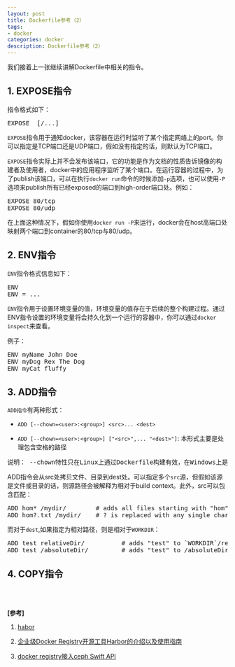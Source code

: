 ```yaml
---
layout: post
title: Dockerfile参考（2）
tags:
- docker
categories: docker
description: Dockerfile参考（2）
---
```



我们接着上一张继续讲解Dockerfile中相关的指令。


<!-- more -->


## 1. EXPOSE指令

指令格式如下：
<pre>
EXPOSE <port> [<port>/<protocol>...]
</pre>

```EXPOSE```指令用于通知docker，该容器在运行时监听了某个指定网络上的port。你可以指定是TCP端口还是UDP端口，假如没有指定的话，则默认为TCP端口。

```EXPOSE```指令实际上并不会发布该端口，它的功能是作为文档的性质告诉镜像的构建者及使用者，docker中的应用程序监听了某个端口。在运行容器的过程中，为了publish该端口，可以在执行```docker run```命令的时候添加```-p```选项，也可以使用```-P```选项来publish所有已经exposed的端口到high-order端口处。例如：
<pre>
EXPOSE 80/tcp
EXPOSE 80/udp
</pre>
在上面这种情况下，假如你使用```docker run -P```来运行，docker会在host高端口处映射两个端口到container的80/tcp与80/udp。

## 2. ENV指令
```ENV```指令格式信息如下：
<pre>
ENV <key> <value>
ENV <key>=<value> ...
</pre>
```ENV```指令用于设置环境变量的值，环境变量的值存在于后续的整个构建过程。通过ENV指令设置的环境变量将会持久化到一个运行的容器中，你可以通过```docker inspect```来查看。

例子：
<pre>
ENV myName John Doe
ENV myDog Rex The Dog
ENV myCat fluffy
</pre>


## 3. ADD指令
```ADD指令```有两种形式：

* ```ADD [--chown=<user>:<group>] <src>... <dest>```

* ```ADD [--chown=<user>:<group>] ["<src>",... "<dest>"]```: 本形式主要是处理包含空格的路径
<pre>
说明： --chown特性只在Linux上通过Dockerfile构建有效，在Windows上是无效的。
</pre>

ADD指令会从src处拷贝文件、目录到dest处。可以指定多个```src```源，但假如该源是文件或目录的话，则源路径会被解释为相对于build context。此外，src可以包含匹配：
<pre>
ADD hom* /mydir/        # adds all files starting with "hom"
ADD hom?.txt /mydir/    # ? is replaced with any single character, e.g., "home.txt"
</pre>
而对于```dest```,如果指定为相对路径，则是相对于```WORKDIR```：
<pre>
ADD test relativeDir/          # adds "test" to `WORKDIR`/relativeDir/
ADD test /absoluteDir/         # adds "test" to /absoluteDir/
</pre>

## 4. COPY指令




<br />
<br />

**[参考]**

1. [habor](https://github.com/vmware/harbor)

2. [企业级Docker Registry开源工具Harbor的介绍以及使用指南](https://my.oschina.net/xxbAndy/blog/786712)

3. [docker registry接入ceph Swift API](http://blog.51cto.com/bingdian/1893658)
<br />
<br />
<br />

